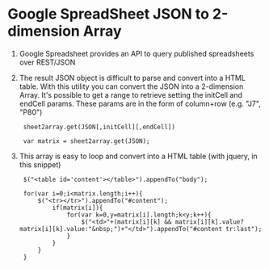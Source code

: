 Google SpreadSheet JSON to 2-dimension Array
====================================================


1. Google Spreadsheet provides an API to query published spreadsheets over REST/JSON

2. The result JSON object is difficult to parse and convert into a HTML table. With this utility you can convert the JSON into a 2-dimension Array. It's possible to get a range to retrieve setting the initCell and endCell params. These params are in the form of column+row (e.g. "J7", "P80")

		sheet2array.get(JSON[,initCell][,endCell])

		var matrix = sheet2array.get(JSON);

3. This array is easy to loop and convert into a HTML table (with jquery, in this snippet)

		$("<table id='content'></table>").appendTo("body"); 

		for(var i=0;i<matrix.length;i++){
			$("<tr></tr>").appendTo("#content");
				if(matrix[i]){
					for(var k=0,y=matrix[i].length;k<y;k++){
						$("<td>"+(matrix[i][k] && matrix[i][k].value?matrix[i][k].value:"&nbsp;")+"</td>").appendTo("#content tr:last");
					}
				}
			}
		}  	